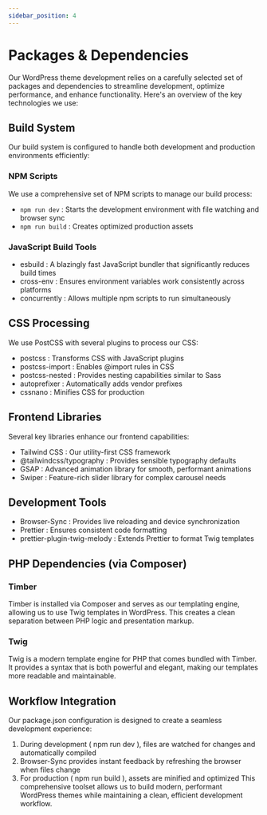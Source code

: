 ```yaml
---
sidebar_position: 4
---
```


# Packages & Dependencies

Our WordPress theme development relies on a carefully selected set of packages and dependencies to streamline development, optimize performance, and enhance functionality. Here's an overview of the key technologies we use:

## Build System

Our build system is configured to handle both development and production environments efficiently:

### NPM Scripts

We use a comprehensive set of NPM scripts to manage our build process:

- `npm run dev` : Starts the development environment with file watching and browser sync
- `npm run build` : Creates optimized production assets

### JavaScript Build Tools

- esbuild : A blazingly fast JavaScript bundler that significantly reduces build times
- cross-env : Ensures environment variables work consistently across platforms
- concurrently : Allows multiple npm scripts to run simultaneously

## CSS Processing

We use PostCSS with several plugins to process our CSS:

- postcss : Transforms CSS with JavaScript plugins
- postcss-import : Enables @import rules in CSS
- postcss-nested : Provides nesting capabilities similar to Sass
- autoprefixer : Automatically adds vendor prefixes
- cssnano : Minifies CSS for production

## Frontend Libraries

Several key libraries enhance our frontend capabilities:

- Tailwind CSS : Our utility-first CSS framework
- @tailwindcss/typography : Provides sensible typography defaults
- GSAP : Advanced animation library for smooth, performant animations
- Swiper : Feature-rich slider library for complex carousel needs

## Development Tools

- Browser-Sync : Provides live reloading and device synchronization
- Prettier : Ensures consistent code formatting
- prettier-plugin-twig-melody : Extends Prettier to format Twig templates

## PHP Dependencies (via Composer)

### Timber

Timber is installed via Composer and serves as our templating engine, allowing us to use Twig templates in WordPress. This creates a clean separation between PHP logic and presentation markup.

### Twig

Twig is a modern template engine for PHP that comes bundled with Timber. It provides a syntax that is both powerful and elegant, making our templates more readable and maintainable.

## Workflow Integration

Our package.json configuration is designed to create a seamless development experience:

1. During development ( npm run dev ), files are watched for changes and automatically compiled
2. Browser-Sync provides instant feedback by refreshing the browser when files change
3. For production ( npm run build ), assets are minified and optimized
   This comprehensive toolset allows us to build modern, performant WordPress themes while maintaining a clean, efficient development workflow.

